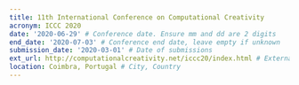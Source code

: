 ```yaml
---
title: 11th International Conference on Computational Creativity
acronym: ICCC 2020
date: '2020-06-29' # Conference date. Ensure mm and dd are 2 digits
end_date: '2020-07-03' # Conference end date, leave empty if unknown
submission_date: '2020-03-01' # Date of submissions
ext_url: http://computationalcreativity.net/iccc20/index.html # External URL to conference website
location: Coimbra, Portugal # City, Country
---
```


